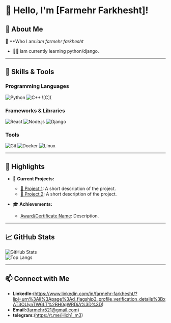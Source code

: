 # 👋 Hello, I'm [Farmehr Farkhesht]!  


## 🚀 About Me  
🎯 **Who I am:*iam 
farmehr farkhesht*  
- 👨‍💻 iam currently learning python/django.      


---

## 💼 Skills & Tools  

### Programming Languages  
![Python](https://img.shields.io/badge/-Python-3776AB?style=flat-square&logo=python&logoColor=white)
![C++](https://img.shields.io/badge/-C++-00599C?style=flat-square&logo=c%2B%2B&logoColor=white)
![C](
### Frameworks & Libraries  
![React](https://img.shields.io/badge/-React-61DAFB?style=flat-square&logo=react&logoColor=black)
![Node.js](https://img.shields.io/badge/-Node.js-339933?style=flat-square&logo=node.js&logoColor=white)
![Django](https://img.shields.io/badge/-Django-092E20?style=flat-square&logo=django&logoColor=white)

### Tools  
![Git](https://img.shields.io/badge/-Git-F05032?style=flat-square&logo=git&logoColor=white)
![Docker](https://img.shields.io/badge/-Docker-2496ED?style=flat-square&logo=docker&logoColor=white)
![Linux](https://img.shields.io/badge/-Linux-FCC624?style=flat-square&logo=linux&logoColor=black)

---

## 🌟 Highlights  
- 🔭 **Current Projects:**  
  - [📂 Project 1](https://github.com/username/project1): A short description of the project.  
  - [📂 Project 2](https://github.com/username/project2): A short description of the project.  

- 🎓 **Achievements:**  
  - [Award/Certificate Name](https://example.com): Description.  

---

## 📈 GitHub Stats  

![GitHub Stats](https://github-readme-stats.vercel.app/api?username=YourUsername&show_icons=true&theme=radical&hide=stars)  
![Top Langs](https://github-readme-stats.vercel.app/api/top-langs/?username=YourUsername&layout=compact&theme=radical)  

---

## 📫 Connect with Me  
- **LinkedIn:**(https://www.linkedin.com/in/farmehr-farkhesht/?lipi=urn%3Ali%3Apage%3Ad_flagship3_profile_verification_details%3BxAT3OUynTW6LT%2BH0gWRDjA%3D%3D)  
- **Email:**(farmehr521@gmail.com)  
- **telegram:**(https://t.me/Hich1_m3)

